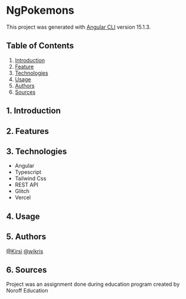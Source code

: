 # NgPokemons

This project was generated with [Angular CLI](https://github.com/angular/angular-cli) version 15.1.3.

## Table of Contents
1. [Introduction](#intro)
2. [Feature](#feats)
3. [Technologies](#tech)
4. [Usage](#use)
5. [Authors](#aut)
6. [Sources](#sou)

<a name="aut"></a>
## 1. Introduction

<a name="aut"></a>
## 2. Features

<a name="aut"></a>
## 3. Technologies
* Angular
* Typescript
* Tailwind Css
* REST API
* Glitch
* Vercel

<a name="aut"></a>
## 4. Usage

<a name="aut"></a>
## 5. Authors
[@Kirsi](https://github.com/KipaTa)
[@wikris](https://github.com/wikris)

<a name="aut"></a>
## 6. Sources
Project was an assignment done during education program created by Noroff Education
